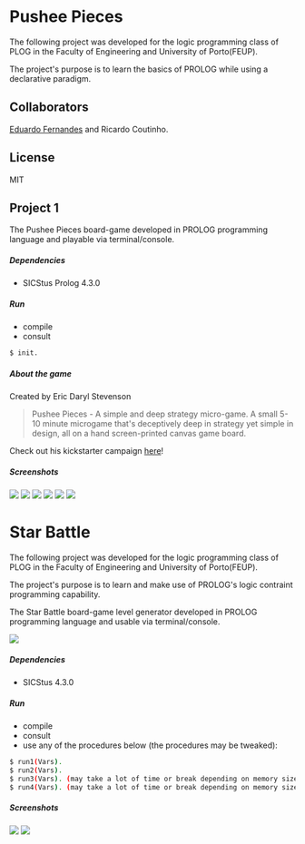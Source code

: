 # Pushee Pieces
The following project was developed for the logic programming class of PLOG in the Faculty of Engineering and University of Porto(FEUP). 

The project's purpose is to learn the basics of PROLOG while using a declarative paradigm.

## Collaborators

[Eduardo Fernandes][1] and 
Ricardo Coutinho.

## License
MIT

## Project 1
The Pushee Pieces board-game developed in PROLOG programming language and playable via terminal/console. 

##### Dependencies
- SICStus Prolog 4.3.0
 
##### Run
 - compile
 - consult
```sh
$ init.
```

##### About the game
Created by Eric Daryl Stevenson
> Pushee Pieces - A simple and deep strategy micro-game.
> A small 5-10 minute microgame that's deceptively deep in strategy yet simple in design, all on a hand screen-printed canvas game board.

Check out his kickstarter campaign [here][2]! 

##### Screenshots

![](https://raw.githubusercontent.com/RicardoCoutinho/PLOG/master/project1/screenshots/1.png)
![](https://raw.githubusercontent.com/RicardoCoutinho/PLOG/master/project1/screenshots/2.png)
![](https://raw.githubusercontent.com/RicardoCoutinho/PLOG/master/project1/screenshots/3.png)
![](https://raw.githubusercontent.com/RicardoCoutinho/PLOG/master/project1/screenshots/4.png)
![](https://raw.githubusercontent.com/RicardoCoutinho/PLOG/master/project1/screenshots/5.png)
![](https://raw.githubusercontent.com/RicardoCoutinho/PLOG/master/project1/screenshots/6.png)


# Star Battle
The following project was developed for the logic programming class of PLOG in the Faculty of Engineering and University of Porto(FEUP). 

The project's purpose is to learn and make use of PROLOG's logic contraint programming capability.

The Star Battle board-game level generator developed in PROLOG programming language and usable via terminal/console. 

![](https://raw.githubusercontent.com/RicardoCoutinho/PLOG/master/project2/project.png)

##### Dependencies
- SICStus 4.3.0
 
##### Run
 - compile
 - consult
 - use any of the procedures below (the procedures may be tweaked):
```sh
$ run1(Vars). 
$ run2(Vars).
$ run3(Vars). (may take a lot of time or break depending on memory size)
$ run4(Vars). (may take a lot of time or break depending on memory size)
```

##### Screenshots

![](https://raw.githubusercontent.com/RicardoCoutinho/PLOG/master/project2/screenshots/1.png)
![](https://raw.githubusercontent.com/RicardoCoutinho/PLOG/master/project2/screenshots/2.png)

[1]:https://github.com/edlf
[2]:https://www.kickstarter.com/projects/pocketvinyl/pushee-pieces-a-simple-and-deep-strategy-micro-gam
